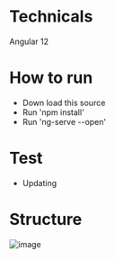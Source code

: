 # Technicals
Angular 12
# How to run
- Down load this source
- Run 'npm install'
- Run 'ng-serve --open'
# Test
- Updating
# Structure
![image](https://user-images.githubusercontent.com/26564132/120507454-072f3100-c3f1-11eb-8cf9-095bfb5dd923.png)



